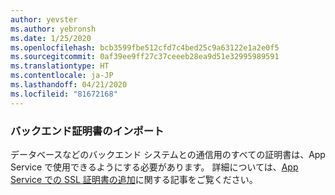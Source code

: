 ```yaml
---
author: yevster
ms.author: yebronsh
ms.date: 1/25/2020
ms.openlocfilehash: bcb3599fbe512cfd7c4bed25c9a63122e1a2e0f5
ms.sourcegitcommit: 0af39ee9ff27c37ceeeb28ea9d51e32995989591
ms.translationtype: HT
ms.contentlocale: ja-JP
ms.lasthandoff: 04/21/2020
ms.locfileid: "81672168"
---
```

### <a name="import-backend-certificates"></a>バックエンド証明書のインポート

データベースなどのバックエンド システムとの通信用のすべての証明書は、App Service で使用できるようにする必要があります。 詳細については、[App Service での SSL 証明書の追加](/azure/app-service/configure-ssl-certificate)に関する記事をご覧ください。
